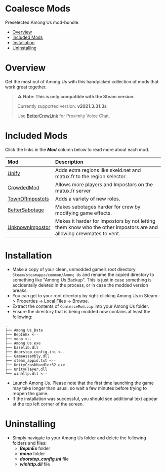 # Coalesce Mods

Preselected Among Us mod-bundle.

* [Overview](#Overview)
* [Included Mods](#Included-Mods)
* [Installation](#Installation)
* [Uninstalling](#Uninstalling)

# Overview

Get the most out of Among Us with this handpicked collection of
mods that work great together.

>**⚠ Note: This is only compatible with the Steam version.**
>
>Currently supported version: **v2021.3.31.3s**
>
>Use [BetterCrewLink](https://github.com/OhMyGuus/BetterCrewLink) for Proximity Voice Chat.

# Included Mods

Click the links in the ***Mod*** column below to read more about each mod.

|Mod                                                           |Description          |
|:-------------------------------------------------------------|:--------------------|
|[Unify](https://github.com/MoltenMods/Unify)|Adds extra regions like skeld.net and matux.fr to the region selector.|
|[CrowdedMod](https://github.com/MatuxGG/CrowdedMod)|Allows more players and Impostors on the matux.fr server|
|[TownOfImpostots](https://github.com/AJMix/TownOfImpostors)|Adds a variety of new roles.|
|[BetterSabotage](https://github.com/Pandraghon/BetterSabotage)| Makes sabotages harder for crew by modifying game effects.|
|[UnknownImpostor](https://github.com/Pandraghon/UnknownImpostor)|Makes it harder for impostors by not letting them know who the other impostors are and allowing crewmates to vent.|

# Installation

- Make a copy of your clean, unmodded game’s root directory `Steam/steamapps/common/Among Us` and rename the copied directory to something like "Among Us Backup". This is just in case something is accidentally deleted in the process, or in case the modded version breaks.
- You can get to your root directory by right-clicking Among Us in Steam -> Properties -> Local Files -> Browse.
- Extract the contents of `CoalesceMod.zip` into your Among Us folder.
- Ensure the directory that is being modded now contains at least the following:
```
.
├── Among Us_Data
├── BepInEx <--
├── mono <--
├── Among Us.exe
├── baselib.dll
├── doorstop_config.ini <--
├── GameAssembly.dll
├── steam_appid.txt <--
├── UnityCrashHandler32.exe
├── UnityPlayer.dll
└── winhttp.dll <--
```
- Launch Among Us. Please note that the first time launching the game may take longer than usual, so wait a few minutes before trying to reopen the game.
- If the installation was successful, you should see additional text appear at the top left corner of the screen.

# Uninstalling

- Simply navigate to your Among Us folder and delete the following folders and files:
  - ***BepInEx*** folder
  - ***mono*** folder
  - ***doorstop_config.ini*** file
  - ***winhttp.dll*** file

